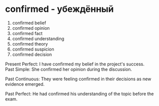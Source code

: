 # confirmed - убеждённый

1. confirmed belief
2. confirmed opinion
3. confirmed fact
4. confirmed understanding
5. confirmed theory
6. confirmed suspicion
7. confirmed decision

Present Perfect: I have confirmed my belief in the project's success.  
Past Simple: She confirmed her opinion during the discussion.  

Past Continuous: They were feeling confirmed in their decisions as new evidence emerged.  

Past Perfect: He had confirmed his understanding of the topic before the exam.
